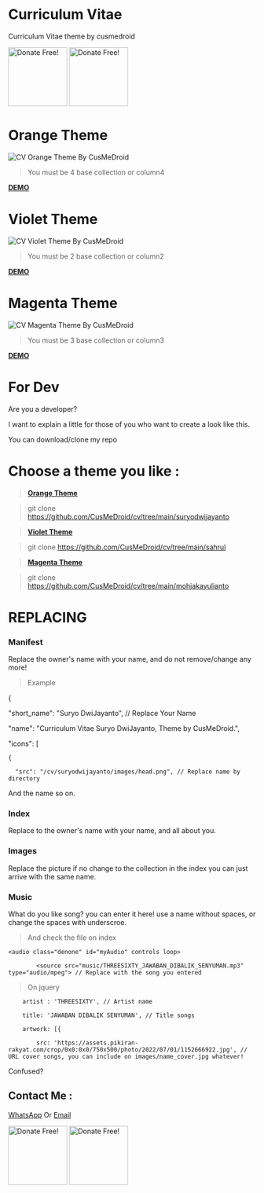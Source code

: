 # Curriculum Vitae
Curriculum Vitae theme by cusmedroid

[<img alt="Donate Free!" width="120px" src="https://cusmedroid.github.io/android-studio/image/donateme.jpg" />](https://paypal.me/iyortml)
[<img alt="Donate Free!" width="120px" src="https://cusmedroid.github.io/android-studio/image/webme.jpg" />](http://cusmedroid.is-best.net)

# Orange Theme
![CV Orange Theme By CusMeDroid](https://cusmedroid.github.io/cv/suryodwijayanto/images/ScreenShoot.jpg)
> You must be 4 base collection or column4

**[DEMO](https://cusmedroid.github.io/cv/suryodwijayanto)**

# Violet Theme
![CV Violet Theme By CusMeDroid](https://cusmedroid.github.io/cv/sahrul/images/ScreenShoot.jpg)
> You must be 2 base collection or column2

**[DEMO](https://cusmedroid.github.io/cv/sahrul)**

# Magenta Theme
![CV Magenta Theme By CusMeDroid](https://cusmedroid.github.io/cv/mohjakayulianto/images/ScreenShoot.jpg)
> You must be 3 base collection or column3

**[DEMO](https://cusmedroid.github.io/cv/mohjakayulianto)**

# For Dev
Are you a developer?

I want to explain a little for those of you who want to create a look like this.

You can download/clone my repo

# Choose a theme you like :
> **[Orange Theme](https://github.com/CusMeDroid/cv/tree/main/suryodwijayanto)**

> git clone https://github.com/CusMeDroid/cv/tree/main/suryodwijayanto

> **[Violet Theme](https://github.com/CusMeDroid/cv/tree/main/sahrul)**

> git clone https://github.com/CusMeDroid/cv/tree/main/sahrul

> **[Magenta Theme](https://github.com/CusMeDroid/cv/tree/main/mohjakayulianto)**

> git clone https://github.com/CusMeDroid/cv/tree/main/mohjakayulianto

# REPLACING
### Manifest
Replace the owner's name with your name, and do not remove/change any more!

> Example

{

  "short_name": "Suryo DwiJayanto", // Replace Your Name
  
  "name": "Curriculum Vitae Suryo DwiJayanto, Theme by CusMeDroid.",
  
  "icons": [
  
    {
    
      "src": "/cv/suryodwijayanto/images/head.png", // Replace name by directory
      
And the name so on.

### Index
Replace to the owner's name with your name, and all about you.

### Images
Replace the picture if no change to the collection in the index you can just arrive with the same name.

### Music
What do you like song? you can enter it here! use a name without spaces, or change the spaces with underscroe.

> And check the file on index

`<audio class="denone" id="myAudio" controls loop>`

            <source src="music/THREESIXTY_JAWABAN_DIBALIK_SENYUMAN.mp3" type="audio/mpeg"> // Replace with the song you entered
            
> On jquery

        artist : 'THREESIXTY', // Artist name

        title: 'JAWABAN DIBALIK SENYUMAN', // Title songs
        
        artwork: [{
        
            src: 'https://assets.pikiran-rakyat.com/crop/0x0:0x0/750x500/photo/2022/07/01/1152666922.jpg', // URL cover songs, you can include on images/name_cover.jpg whatever!

Confused?

## Contact Me :

[WhatsApp](https://api.whatsapp.com/send/?phone=%2B6281932671715) Or [Email](mailto:iyortml@gmail.com)

[<img alt="Donate Free!" width="120px" src="https://cusmedroid.github.io/android-studio/image/donateme.jpg" />](https://paypal.me/iyortml)
[<img alt="Donate Free!" width="120px" src="https://cusmedroid.github.io/android-studio/image/webme.jpg" />](http://cusmedroid.is-best.net)
